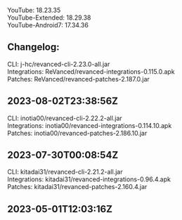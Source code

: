 YouTube: 18.23.35  
YouTube-Extended: 18.29.38  
YouTube-Android7: 17.34.36  

Changelog:
---  
CLI: j-hc/revanced-cli-2.23.0-all.jar  
Integrations: ReVanced/revanced-integrations-0.115.0.apk  
Patches: ReVanced/revanced-patches-2.187.0.jar  

2023-08-02T23:38:56Z
---
CLI: inotia00/revanced-cli-2.22.2-all.jar  
Integrations: inotia00/revanced-integrations-0.114.10.apk  
Patches: inotia00/revanced-patches-2.186.10.jar  

2023-07-30T00:08:54Z
---
CLI: kitadai31/revanced-cli-2.21.2-all.jar  
Integrations: kitadai31/revanced-integrations-0.96.4.apk  
Patches: kitadai31/revanced-patches-2.160.4.jar  

2023-05-01T12:03:16Z
---  
